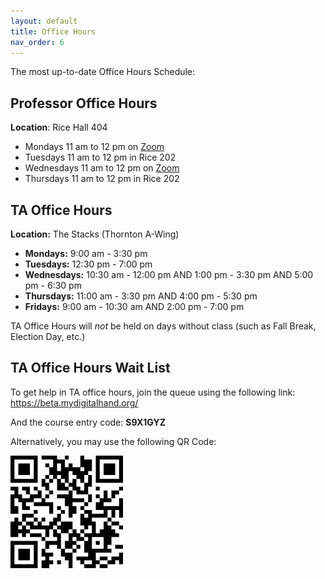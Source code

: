 ```yaml
---
layout: default
title: Office Hours
nav_order: 6
---
```


The most up-to-date Office Hours Schedule:

## Professor Office Hours

**Location**: Rice Hall 404

* Mondays 11 am to 12 pm on [Zoom](
  https://virginia.zoom.us/j/92343596331?pwd=UEJsc2twMFBlMldwRmMxQTJkSmJtZz09&from=addon
  )
* Tuesdays 11 am to 12 pm in Rice 202
* Wednesdays 11 am to 12 pm on [Zoom](
  https://virginia.zoom.us/j/92343596331?pwd=UEJsc2twMFBlMldwRmMxQTJkSmJtZz09&from=addon
  )
* Thursdays 11 am to 12 pm in Rice 202

## TA Office Hours

**Location:** The Stacks (Thornton A-Wing)

* **Mondays:** 9:00 am - 3:30 pm
* **Tuesdays:** 12:30 pm - 7:00 pm
* **Wednesdays:** 10:30 am - 12:00 pm AND 1:00 pm - 3:30 pm AND 5:00 pm - 6:30 pm
* **Thursdays:** 11:00 am - 3:30 pm AND 4:00 pm - 5:30 pm
* **Fridays:** 9:00 am - 10:30 am AND 2:00 pm - 7:00 pm

TA Office Hours will *not* be held on days without class (such as Fall Break, Election Day, etc.)

## TA Office Hours Wait List

To get help in TA office hours, join the queue using the following link: https://beta.mydigitalhand.org/

And the course entry code: **S9X1GYZ**

Alternatively, you may use the following QR Code:

![cs3140_oh_qr.png](assets/images/cs3140_oh_qr.png)